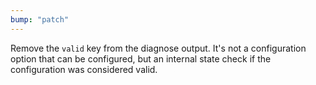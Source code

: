 ```yaml
---
bump: "patch"
---
```



Remove the `valid` key from the diagnose output. It's not a configuration option that
can be configured, but an internal state check if the configuration was considered valid.
